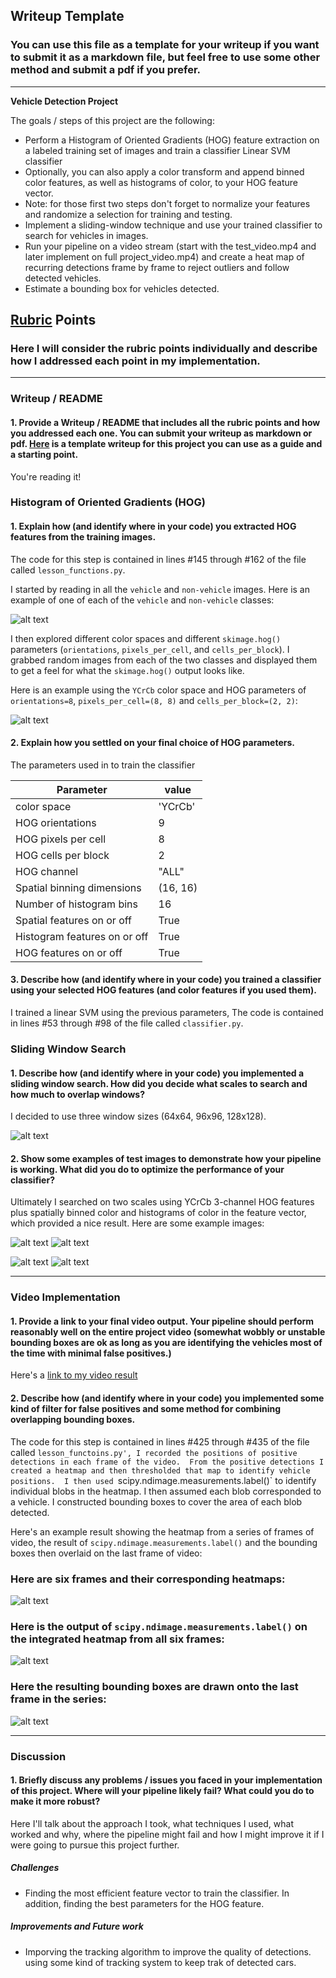 ## Writeup Template
### You can use this file as a template for your writeup if you want to submit it as a markdown file, but feel free to use some other method and submit a pdf if you prefer.

---

**Vehicle Detection Project**

The goals / steps of this project are the following:

* Perform a Histogram of Oriented Gradients (HOG) feature extraction on a labeled training set of images and train a classifier Linear SVM classifier
* Optionally, you can also apply a color transform and append binned color features, as well as histograms of color, to your HOG feature vector.
* Note: for those first two steps don't forget to normalize your features and randomize a selection for training and testing.
* Implement a sliding-window technique and use your trained classifier to search for vehicles in images.
* Run your pipeline on a video stream (start with the test_video.mp4 and later implement on full project_video.mp4) and create a heat map of recurring detections frame by frame to reject outliers and follow detected vehicles.
* Estimate a bounding box for vehicles detected.

[//]: # (Image References)
[image1]: ./examples/car_not_car.png
[image2]: ./md_images/hog_image.jpg
[image3]: ./md_images/sliding_window.png
[image4]: ./md_images/sliding_windows1.png
[image5]: ./md_images/sliding_windows2.png
[image6]: ./md_images/sliding_windows3.png
[image7]: ./md_images/sliding_windows4.png
[heatmap]: ./md_images/bboxes_and_heat.png
[image8]: ./md_images/bboxes_and_heat1.png
[image9]: ./md_images/bboxes_and_heat2.png
[image10]: ./md_images/bboxes_and_heat3.png
[image11]: ./md_images/bboxes_and_heat4.png
[image12]: ./md_images/bboxes_and_heat5.png
[image13]: ./md_images/bboxes_and_heat6.png
[image14]: ./md_images/labels_map.png
[image15]: ./md_images/output_bboxes.png
[video1]: ./output_videos/project_video_output.mp4

## [Rubric](https://review.udacity.com/#!/rubrics/513/view) Points
### Here I will consider the rubric points individually and describe how I addressed each point in my implementation.

---
### Writeup / README

#### 1. Provide a Writeup / README that includes all the rubric points and how you addressed each one.  You can submit your writeup as markdown or pdf.  [Here](https://github.com/udacity/CarND-Vehicle-Detection/blob/master/writeup_template.md) is a template writeup for this project you can use as a guide and a starting point.

You're reading it!

### Histogram of Oriented Gradients (HOG)

#### 1. Explain how (and identify where in your code) you extracted HOG features from the training images.

The code for this step is contained in lines #145 through #162 of the file called `lesson_functions.py`.

I started by reading in all the `vehicle` and `non-vehicle` images.  Here is an example of one of each of the `vehicle` and `non-vehicle` classes:

![alt text][image1]

I then explored different color spaces and different `skimage.hog()` parameters (`orientations`, `pixels_per_cell`, and `cells_per_block`).  I grabbed random images from each of the two classes and displayed them to get a feel for what the `skimage.hog()` output looks like.

Here is an example using the `YCrCb` color space and HOG parameters of `orientations=8`, `pixels_per_cell=(8, 8)` and `cells_per_block=(2, 2)`:


![alt text][image2]

#### 2. Explain how you settled on your final choice of HOG parameters.

The parameters used in to train the classifier 

|Parameter | value|
|----------|--------|
|color space|'YCrCb'|
|HOG orientations|9|
|HOG pixels per cell|8|
|HOG cells per block|2|
|HOG channel|"ALL"|
|Spatial binning dimensions|(16, 16)|
|Number of histogram bins|16|
|Spatial features on or off|True|
|Histogram features on or off|True|
|HOG features on or off|True|

#### 3. Describe how (and identify where in your code) you trained a classifier using your selected HOG features (and color features if you used them).

I trained a linear SVM using the previous parameters, The code is contained in lines #53 through #98 of the file called `classifier.py`.

### Sliding Window Search

#### 1. Describe how (and identify where in your code) you implemented a sliding window search.  How did you decide what scales to search and how much to overlap windows?

I decided to use three window sizes (64x64, 96x96, 128x128).

![alt text][image3]

#### 2. Show some examples of test images to demonstrate how your pipeline is working.  What did you do to optimize the performance of your classifier?

Ultimately I searched on two scales using YCrCb 3-channel HOG features plus spatially binned color and histograms of color in the feature vector, which provided a nice result.  Here are some example images:

![alt text][image4] ![alt text][image5]

![alt text][image6] ![alt text][image6]

---

### Video Implementation

#### 1. Provide a link to your final video output.  Your pipeline should perform reasonably well on the entire project video (somewhat wobbly or unstable bounding boxes are ok as long as you are identifying the vehicles most of the time with minimal false positives.)
Here's a [link to my video result]([video1])


#### 2. Describe how (and identify where in your code) you implemented some kind of filter for false positives and some method for combining overlapping bounding boxes.

The code for this step is contained in lines #425 through #435 of the file called `lesson_functoins.py', I recorded the positions of positive detections in each frame of the video.  From the positive detections I created a heatmap and then thresholded that map to identify vehicle positions.  I then used `scipy.ndimage.measurements.label()` to identify individual blobs in the heatmap.  I then assumed each blob corresponded to a vehicle.  I constructed bounding boxes to cover the area of each blob detected.

Here's an example result showing the heatmap from a series of frames of video, the result of `scipy.ndimage.measurements.label()` and the bounding boxes then overlaid on the last frame of video:

### Here are six frames and their corresponding heatmaps:

![alt text][heatmap]

### Here is the output of `scipy.ndimage.measurements.label()` on the integrated heatmap from all six frames:
![alt text][image14]

### Here the resulting bounding boxes are drawn onto the last frame in the series:
![alt text][image15]



---

### Discussion

#### 1. Briefly discuss any problems / issues you faced in your implementation of this project.  Where will your pipeline likely fail?  What could you do to make it more robust?

Here I'll talk about the approach I took, what techniques I used, what worked and why, where the pipeline might fail and how I might improve it if I were going to pursue this project further.

##### Challenges
* Finding the most efficient feature vector to train the classifier. In addition, finding the best parameters for the HOG feature.

##### Improvements and Future work
* Imporving the tracking algorithm to improve the quality of detections. using some kind of tracking system to keep trak of detected cars.

